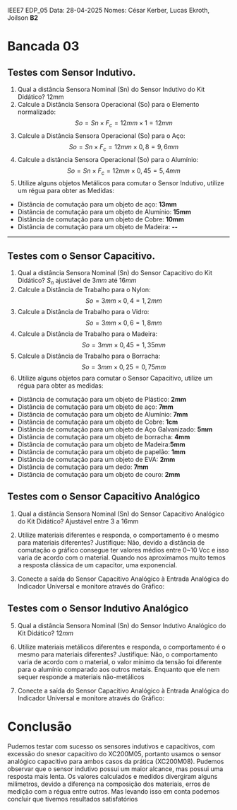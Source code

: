 IEEE7                                  EDP_05
Data: 28-04-2025
Nomes: César Kerber, Lucas Ekroth, Joilson
**B2**
# Bancada 03

## Testes com Sensor Indutivo.
1. Qual a distância Sensora Nominal (Sn) do Sensor Indutivo do Kit Didático?
	12mm
2. Calcule a Distância Sensora Operacional (So) para o Elemento normalizado: 
   $$So=Sn×F_c=12mm×1=12mm$$
3. Calcule a Distância Sensora Operacional (So) para o Aço: 
   $$So=Sn×F_c=12mm×0,8=9,6mm$$
4. Calcule a distância Sensora Operacional (So) para o Alumínio: 
   $$So=Sn×F_c=12mm×0,45=5,4mm$$
5. Utilize alguns objetos Metálicos para comutar o Sensor Indutivo, utilize um régua para obter as Medidas:
- Distância de comutação para um objeto de aço: **13mm**
-  Distância de comutação para um objeto de Alumínio: **15mm**
- Distância de comutação para um objeto de Cobre: **10mm**
- Distância de comutação para um objeto de Madeira: **--**
---
## Testes com o Sensor Capacitivo.

1. Qual a distância Sensora Nominal (Sn) do Sensor Capacitivo do Kit Didático?
	$S_n$ ajustável de $3mm$ até $16mm$
2. Calcule a Distância de Trabalho para o Nylon: 
   $$So=3mm×0,4=1,2mm$$
3. Calcule a Distância de Trabalho para o Vidro: 
   $$So=3mm×0,6=1,8mm$$
4. Calcule a Distância de Trabalho para o Madeira: 
$$So=3mm×0,45=1,35mm$$
5. Calcule a Distância de Trabalho para o Borracha:
$$So=3mm×0,25=0,75mm$$
6. Utilize alguns objetos para comutar o Sensor Capacitivo, utilize um régua para obter as medidas:
- Distância de comutação para um objeto de Plástico: **2mm**
- Distância de comutação para um objeto de aço: **7mm**
- Distância de comutação para um objeto de Alumínio: **7mm**
- Distância de comutação para um objeto de Cobre: **1cm**
- Distância de comutação para um objeto de Aço Galvanizado: **5mm**
- Distância de comutação para um objeto de borracha: **4mm**
- Distância de comutação para um objeto de Madeira:**5mm**
- Distância de comutação para um objeto de papelão: **1mm**
- Distância de comutação para um objeto de EVA: **2mm**
- Distância de comutação para um dedo: **7mm**
- Distância de comutação para um objeto de couro: **2mm**
## Testes com o Sensor Capacitivo Analógico

1. Qual a distância Sensora Nominal (Sn) do Sensor Capacitivo Analógico do Kit Didático?
Ajustável entre 3 a 16mm
2. Utilize materiais diferentes e responda, o comportamento é o mesmo para materiais diferentes? Justifique:
	Não, devido a distância de comutação o gráfico consegue ter valores médios entre 0~10 Vcc e isso varia de acordo com o material. Quando nos aproximamos muito temos a resposta clássica de um capacitor, uma exponencial.

3. Conecte a saída do Sensor Capacitivo Analógico à Entrada Analógica do Indicador Universal e monitore através do Gráfico:
## Testes com o Sensor Indutivo Analógico

5. Qual a distância Sensora Nominal (Sn) do Sensor Indutivo Analógico do Kit Didático?
	$12mm$
6. Utilize materiais metálicos diferentes e responda, o comportamento é o mesmo para materiais diferentes? Justifique:
	Não, o comportamento varia de acordo com o material, o valor mínimo da tensão foi diferente para o alumínio comparado aos outros metais. Enquanto que ele nem sequer responde a materiais não-metálicos

7. Conecte a saída do Sensor Capacitivo Analógico à Entrada Analógica do Indicador Universal e monitore através do Gráfico:
# Conclusão
Pudemos testar com sucesso os sensores indutivos e capacitivos, com excessão do snesor capacitivo do XC200M05, portanto usamos o sensor analógico capacitivo para ambos casos da prática (XC200M08). 
Pudemos observar que o sensor indutivo possui um maior alcance, mas possui uma resposta mais lenta.
Os valores calculados e medidos divergiram alguns milimetros, devido a diferença na composição dos materiais, erros de medição com a régua entre outros. Mas levando isso em conta podemos concluir que tivemos resultados satisfatórios  